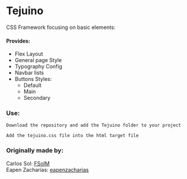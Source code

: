 # Tejuino
CSS Framework focusing on basic elements:

#### Provides:
<ul>
  <li>Flex Layout</li>
  <li>General page Style</li>
  <li>Typography Config</li>
  <li>Navbar lists</li>
  <li>Buttons Styles:
    <ul>
      <li>Default</li>
      <li>Main</li>
      <li>Secondary</li>
    </ul>
  </li>
</ul>

### Use:
```
Download the repository and add the Tejuino folder to your project

Add the tejuino.css file into the html target file
```

### Originally made by:
Carlos Sol: <a href="https://github.com/FSolM">FSolM</a><br>
Eapen Zacharias: <a href="https://github.com/eapenzacharias">eapenzacharias</a>
